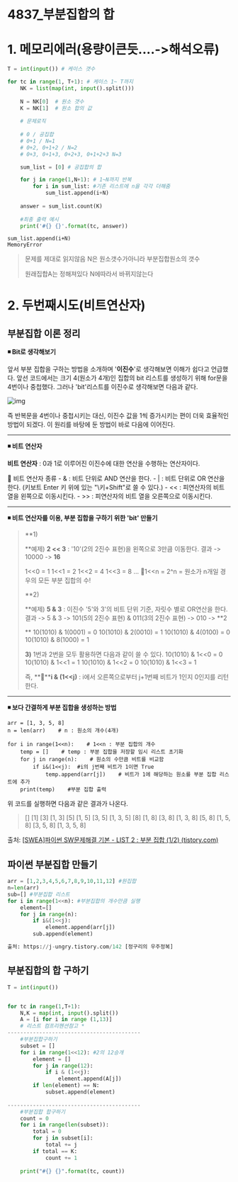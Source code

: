 # 4837_부분집합의 합

# 1. 메모리에러(용량이큰듯....->해석오류)

```python
T = int(input()) # 케이스 갯수

for tc in range(1, T+1): # 케이스 1~ T까지
    NK = list(map(int, input().split()))
    
    N = NK[0]  # 원소 갯수
    K = NK[1]  # 원소 합의 값
    
    # 문제로직
    
    # 0 / 공집합
    # 0+1 / N=1
    # 0+2, 0+1+2 / N=2
    # 0+3, 0+1+3, 0+2+3, 0+1+2+3 N=3

    sum_list = [0] # 공집합의 합

    for j in range(1,N+1): # 1~N까지 반복
        for i in sum_list: #기존 리스트에 n을 각각 더해줌
            sum_list.append(i+N)  
    
    answer = sum_list.count(K)
    
    #최종 출력 예시
    print('#{} {}'.format(tc, answer))
```

```
sum_list.append(i+N)  
MemoryError

```

> 문제를 제대로 읽지않음 N은 원소갯수가아니라 부분집합원소의 갯수
>
> 원래집합A는 정해져있다 N에따라서 바뀌지않는다

# 2. 두번째시도(비트연산자)

## 부분집합 이론 정리

**◾ Bit로 생각해보기**

앞서 부분 집합을 구하는 방법을 소개하며 '**이진수**'로 생각해보면 이해가 쉽다고 언급했다. 앞선 코드에서는 크기 4(원소가 4개)인 집합의 bit 리스트를 생성하기 위해 for문을 4번이나 중첩했다. 그러나 'bit'리스트를 이진수로 생각해보면 다음과 같다.



![img](https://blog.kakaocdn.net/dn/dzTcuW/btrlEnIAcvQ/k4KRbBnAKqfYCKsGJke071/img.png)



즉 반복문을 4번이나 중첩시키는 대신, 이진수 값을 1씩 증가시키는 편이 더욱 효율적인 방법이 되겠다. 이 원리를 바탕에 둔 방법이 바로 다음에 이어진다.

------
**◾ 비트 연산자**

**비트 연산자** : 0과 1로 이루어진 이진수에 대한 연산을 수행하는 연산자이다.

📌 비트 연산자 종류
\- &  : 비트 단위로 AND 연산을 한다.
\- |   : 비트 단위로 OR 연산을 한다. (키보트 Enter 키 위에 있는 "\키+Shift"로 쓸 수 있다.)
\- << : 피연산자의 비트 열을 왼쪽으로 이동시킨다.
\- >> : 피연산자의 비트 열을 오른쪽으로 이동시킨다.

------

**◾ 비트 연산자를 이용, 부분 집합을 구하기 위한 'bit' 만들기**

> **1)
> 
> **예제) **2 << 3** : '10'(2의 2진수 표현)을 왼쪽으로 3만큼 이동한다.
> 결과 -> 10000 -> **16**
>
> 1<<0 = 1
> 1<<1 = 2
> 1<<2 = 4
> 1<<3 = 8
> ...
> 📌1<<n = 2^n = 원소가 n개일 경우의 모든 부분 집합의 수!
>
> **2)
> 
> **예제) **5 & 3** : 이진수 '5'와 3'의 비트 단위 기준, 자릿수 별로 OR연산을 한다.
> 결과 -> 5 & 3 -> 101(5의 2진수 표현) & 011(3의 2진수 표현) -> 010 -> **2
> 
> **
> 10(1010) & 1(0001) = 0
> 10(1010) & 2(0010) = 1
> 10(1010) & 4(0100) = 0
> 10(1010) & 8(1000) = 1
>
> **3)**
> 1번과 2번을 모두 활용하면 다음과 같이 쓸 수 있다.
> 10(1010) & 1<<0 = 0
> 10(1010) & 1<<1 = 1
> 10(1010) & 1<<2 = 0
> 10(1010) & 1<<3 = 1
>
> 즉,
> **📌****i & (1<<j)** : i에서 오른쪽으로부터 j+1번째 비트가 1인지 0인지를 리턴한다.

------

**◾ 보다 간결하게 부분 집합을 생성하는 방법**

```
arr = [1, 3, 5, 8]
n = len(arr)    # n : 원소의 개수(4개)

for i in range(1<<n):    # 1<<n : 부분 집합의 개수
    temp = []    # temp : 부분 집합을 저장할 임시 리스트 초기화
    for j in range(n):    # 원소의 수만큼 비트를 비교함
        if i&(1<<j):  #i의 j번째 비트가 1이면 True
            temp.append(arr[j])    # 비트가 1에 해당하는 원소를 부분 집합 리스트에 추가
    print(temp)    #부분 집합 출력
```

위 코드를 실행하면 다음과 같은 결과가 나온다.

 

> [] [1] [3] [1, 3] [5] [1, 5] [3, 5] [1, 3, 5] [8] [1, 8] [3, 8] [1, 3, 8] [5, 8] [1, 5, 8] [3, 5, 8] [1, 3, 5, 8]

 출처: [[SWEA\]파이썬 SW문제해결 기본 - LIST 2 : 부분 집합 (1/2) (tistory.com)](https://taewow.tistory.com/22)


## 파이썬 부분집합 만들기

```python
arr = [1,2,3,4,5,6,7,8,9,10,11,12] #원집합
n=len(arr) 
sub=[] #부분집합 리스트
for i in range(1<<n): #부분집합의 개수만큼 실행 
	element=[] 
    for j in range(n): 
        if i&(1<<j): 
            element.append(arr[j]) 
        sub.append(element)

출처: https://j-ungry.tistory.com/142 [정구리의 우주정복]
```
## 부분집합의 합 구하기

```python
T = int(input())


for tc in range(1,T+1):
    N,K = map(int, input().split())
    A = [i for i in range (1,13)]
    # 리스트 컴프리헨션참고 *
------------------------------------------
	#부분집합구하기
    subset = []
    for i in range(1<<12): #2의 12승개
    	element = []
        for j in range(12):
            if i & (1<<j):
                element.append(A[j])
        if len(element) == N:
            subset.append(element)
            
------------------------------------------
	#부분집합 합구하기
    count = 0
    for i in range(len(subset)):
        total = 0
        for j in subset[i]:
            total += j
        if total == K:
            count += 1
         
    print("#{} {}".format(tc, count))
```

